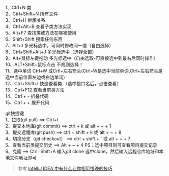 1、Ctrl+N                       类   
2、Ctrl+Shift+N               所有文件   
3、Ctrl+H                      继承关系   
4、Ctrl+Alt+B                查看子类方法实现   
5、Alt+F7                     查找类或方法在哪被使用   
6、Shift+Shift                  搜索任何东西   
7、Alt+J                      多光标选中，可同时修改同一值（自由选择）   
8、Ctrl+Shift+Alt+J         多光标选中（选择全部）   
9、Alt+鼠标左键拖动            多光标选中（自由选取-可直接选中到最右后同时操作）   
10、ALT+Shift+鼠标点击        不规则选择！   
11、选中单词                Ctrl+W 或Crtl+左右箭头(Ctrl+W是选中当前单词,Ctrl+左右箭头是选中当前位置左边或右边单词)   
12、Ctrl+Shift+I            快速查看类 （选中接口名后，点击查看）   
13、Ctrl+F12                查看当前类方法   
14、Ctrl + -                折叠代码   
15、Ctrl + +                展开代码   
   
git快捷键   
1、拉取(git pull)              ==>    Ctrl+t   
2、提交本地库(git commit)    ==>    ctrl + k 或 alt + ~ + 1   
3、提交远程库(git push)        ==>    ctrl + shift + k 或 alt + ~ + 8   
4、切换分支（git checkout）    ==>    ctrl + shift + ` 或    alt + ~ + 7   
5、查看当前类提交历史        ==>    Alt + ~ + 4     PS：选中项目则可查看项目提交记录   
6、克隆                        ==>    Ctrl+Shift+A 输入git clone 选中clone，然后输入远程仓库地址和本地文件地址即可   




> 参考 [IntelliJ IDEA 中有什么让你相见恨晚的技巧](https://www.zhihu.com/question/300830746/answer/576510787)
